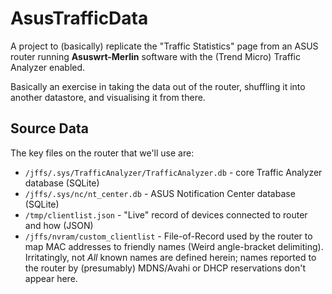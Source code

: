 # AsusTrafficData

A project to (basically) replicate the "Traffic Statistics" page from an
ASUS router running **Asuswrt-Merlin** software with the (Trend Micro)
Traffic Analyzer enabled.

Basically an exercise in taking the data out of the router, shuffling it into
another datastore, and visualising it from there.

## Source Data
The key files on the router that we'll use are:

  * `/jffs/.sys/TrafficAnalyzer/TrafficAnalyzer.db` - core Traffic Analyzer database (SQLite)
  * `/jffs/.sys/nc/nt_center.db` - ASUS Notification Center database (SQLite)
  * `/tmp/clientlist.json` - "Live" record of devices connected to router and how (JSON)
  * `/jffs/nvram/custom_clientlist` - File-of-Record used by the router to map MAC addresses to friendly names (Weird angle-bracket delimiting). Irritatingly, not _All_ known names are defined herein; names reported to the router by (presumably) MDNS/Avahi or DHCP reservations don't appear here.
